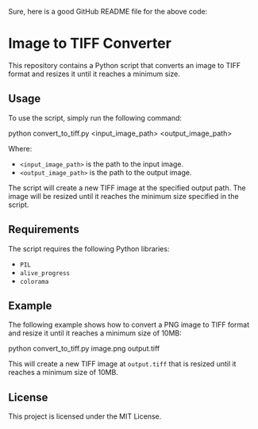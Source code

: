 Sure, here is a good GitHub README file for the above code:


# Image to TIFF Converter

This repository contains a Python script that converts an image to TIFF format and resizes it until it reaches a minimum size.

## Usage

To use the script, simply run the following command:


python convert_to_tiff.py <input_image_path> <output_image_path>


Where:

* `<input_image_path>` is the path to the input image.
* `<output_image_path>` is the path to the output image.

The script will create a new TIFF image at the specified output path. The image will be resized until it reaches the minimum size specified in the script.

## Requirements

The script requires the following Python libraries:

* `PIL`
* `alive_progress`
* `colorama`

## Example

The following example shows how to convert a PNG image to TIFF format and resize it until it reaches a minimum size of 10MB:


python convert_to_tiff.py image.png output.tiff


This will create a new TIFF image at `output.tiff` that is resized until it reaches a minimum size of 10MB.

## License

This project is licensed under the MIT License.
